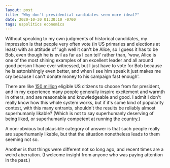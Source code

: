 ```yaml
---
layout: post
title: "Why don't presidential candidates seem more ideal?"
date: 2020-10-30 01:30:10 -0700
tags: uspolitics economics
---
```

Without speaking to my own judgments of historical candidates, my impression is that people very often vote (in US primaries and elections at least) with an attitude of 'ugh well it can't be Alice, so I guess it has to be Bob, even though he is evil as far as I can tell' rather than, 'wow, Alice is one of the most shining examples of an excellent leader and all around good person I have ever witnessed, but I just have to vote for Bob because he is astonishingly even better, and when I see him speak it just makes me cry because I can't donate money to his campaign fast enough'.

There are like [150 million](https://www.quora.com/How-many-people-are-eligible-to-become-president) eligible US citizens to choose from for president, and in my experience many people generally inspire excitement and warmth in others, and are reasonable and knowledgeable and good.<!--ex--> I admit I don't really know how this whole system works, but if it's some kind of popularity contest, with this many entrants, shouldn't the results be reliably almost superhumanly likable? (Which is not to say superhumanly deserving of being liked, or superhumanly competent at running the country.)

A non-obvious but plausible category of answer is that such people really are superhumanly likable, but that the situation nonetheless leads to them seeming not so.

Another is that things were different not so long ago, and recent times are a weird aberration. (I welcome insight from anyone who was paying attention in the past.)
